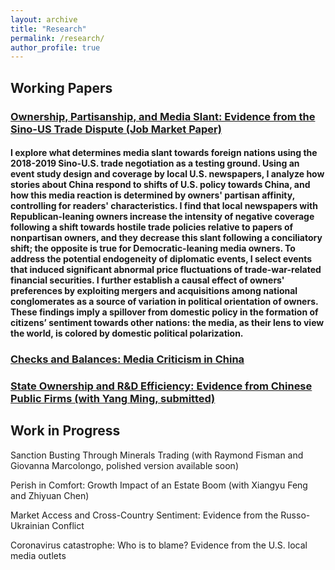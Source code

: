 ```yaml
---
layout: archive
title: "Research"
permalink: /research/
author_profile: true
---
```

## Working Papers

### [Ownership, Partisanship, and Media Slant: Evidence from the Sino-US Trade Dispute (Job Market Paper)](http://wumengecon.github.io/files/jmp.pdf)

#### I explore what determines media slant towards foreign nations using the 2018-2019 Sino-U.S. trade negotiation as a testing ground. Using an event study design and coverage by local U.S. newspapers, I analyze how stories about China respond to shifts of U.S. policy towards China, and how this media reaction is determined by owners' partisan affinity, controlling for readers' characteristics. I find that local newspapers with Republican-leaning owners increase the intensity of negative coverage following a shift towards hostile trade policies relative to papers of nonpartisan owners, and they decrease this slant following a conciliatory shift; the opposite is true for Democratic-leaning media owners. To address the potential endogeneity of diplomatic events, I select events that induced significant abnormal price fluctuations of trade-war-related financial securities. I further establish a causal effect of owners' preferences by exploiting mergers and acquisitions among national conglomerates as a source of variation in political orientation of owners. These findings imply a spillover from domestic policy in the formation of citizens’ sentiment towards other nations: the media, as their lens to view the world, is colored by domestic political polarization.    

### [Checks and Balances: Media Criticism in China](http://wumengecon.github.io/files/chinamedia.pdf)

### [State Ownership and R&D Efficiency: Evidence from Chinese Public Firms (with Yang Ming, submitted)](http://wumengecon.github.io/files/Yang_Wu_2021.pdf)

## Work in Progress

Sanction Busting Through Minerals Trading (with Raymond Fisman and Giovanna Marcolongo, polished version available soon)

Perish in Comfort: Growth Impact of an Estate Boom (with Xiangyu Feng and Zhiyuan Chen)

Market Access and Cross-Country Sentiment: Evidence from the Russo-Ukrainian Conflict

Coronavirus catastrophe: Who is to blame? Evidence from the U.S. local media outlets
